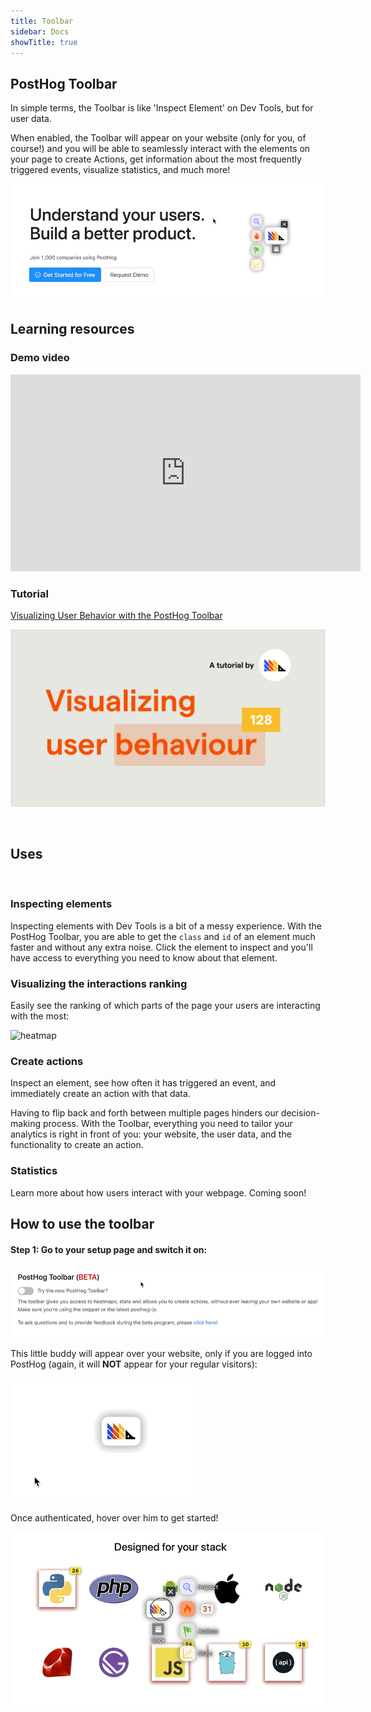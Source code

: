 ```yaml
---
title: Toolbar
sidebar: Docs
showTitle: true
---
```


## PostHog Toolbar

In simple terms, the Toolbar is like 'Inspect Element' on Dev Tools, but for user data.

When enabled, the Toolbar will appear on your website (only for you, of course!) and you will be able to seamlessly interact with the elements on your page to create Actions, get information about the most frequently triggered events, visualize statistics, and much more! 

![inspect](../../images/casts/inspect.gif)

## Learning resources

### Demo video

<iframe width="560" height="315" src="https://www.youtube.com/embed/LD5TsEs5G-o" frameborder="0" allow="accelerometer; autoplay; clipboard-write; encrypted-media; gyroscope; picture-in-picture" allowfullscreen></iframe>

### Tutorial

[Visualizing User Behavior with the PostHog Toolbar](/docs/tutorials/toolbar)

[![Toolbar landing image](../../images/tutorials/banners/toolbar.png)
](/docs/tutorials/toolbar)

<br />

## Uses

<BorderWrapper>
    <Quote
        imageSource="/images/customers/andy.jpeg"
        size="md"
        name="Andy Su"
        title="Founder and CEO, Pry"
        quote={`“Recently we saw people were clicking a Docs link in our footer. Nothing else in the footer, just that button. Spotting that with heatmaps in the toolbar helped us know we needed to surface that link somewhere else and pushed us to put it in the main navigation.”`}
    />
</BorderWrapper>

<br />

### Inspecting elements

Inspecting elements with Dev Tools is a bit of a messy experience. With the PostHog Toolbar, you are able to get the `class` and `id` of an element much faster and without any extra noise. Click the element to inspect and you'll have access to everything you need to know about that element.
<br />


### Visualizing the interactions ranking

Easily see the ranking of which parts of the page your users are interacting with the most:

![heatmap](../../images/casts/heatmap.gif)
<br />

### Create actions

Inspect an element, see how often it has triggered an event, and immediately create an action with that data.

Having to flip back and forth between multiple pages hinders our decision-making process. With the Toolbar, everything you need to tailor your analytics is right in front of you: your website, the user data, and the functionality to create an action.

### Statistics

Learn more about how users interact with your webpage. Coming soon!

## How to use the toolbar

#### Step 1: Go to your setup page and switch it on:

![setup](../../images/casts/setup.gif)

This little buddy will appear over your website, only if you are logged into PostHog (again, it will **NOT** appear for your regular visitors):

![authenticate](../../images/casts/authenticate.gif)

Once authenticated, hover over him to get started!

![toolbar dance](../../images/casts/dance.gif)
